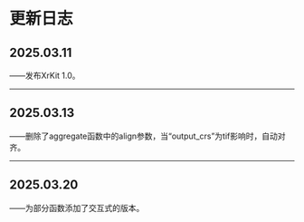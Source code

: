 # 更新日志

## 2025.03.11

——发布XrKit 1.0。

---

## 2025.03.13

——删除了aggregate函数中的align参数，当“output_crs”为tif影响时，自动对齐。

---

## 2025.03.20

——为部分函数添加了交互式的版本。
